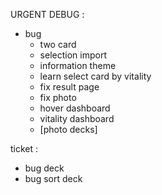 URGENT DEBUG :




 - bug
   - two card
   - selection import
   - information theme
   - learn select card by vitality
   - fix result page
   - fix photo
   - hover dashboard
   - vitality dashboard
   - [photo decks]



ticket :
- bug deck
- bug sort deck


